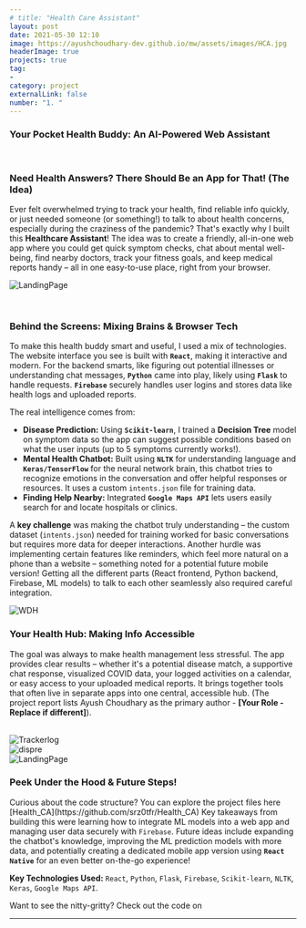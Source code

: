 ```yaml
---
# title: "Health Care Assistant"
layout: post
date: 2021-05-30 12:10
image: https://ayushchoudhary-dev.github.io/mw/assets/images/HCA.jpg
headerImage: true
projects: true
tag:
- 
category: project
externalLink: false
number: "1. "
---
```


<h3>Your Pocket Health Buddy: An AI-Powered Web Assistant</h3>

<br>

<h3> Need Health Answers? There Should Be an App for That! (The Idea)</h3>
<p>
Ever felt overwhelmed trying to track your health, find reliable info quickly, or just needed someone (or something!) to talk to about health concerns, especially during the craziness of the pandemic? That's exactly why I built this <strong>Healthcare Assistant</strong>! The idea was to create a friendly, all-in-one web app where you could get quick symptom checks, chat about mental well-being, find nearby doctors, track your fitness goals, and keep medical reports handy – all in one easy-to-use place, right from your browser.
</p>
<p>
<img src="https://ayushchoudhary-dev.github.io/mw/assets/images/LandingPage.jpg" alt="LandingPage">
</p>

<br>

<h3> Behind the Screens: Mixing Brains & Browser Tech</h3>
<p>
To make this health buddy smart and useful, I used a mix of technologies. The website interface you see is built with <strong><code>React</code></strong>, making it interactive and modern. For the backend smarts, like figuring out potential illnesses or understanding chat messages, <strong><code>Python</code></strong> came into play, likely using <strong><code>Flask</code></strong> to handle requests. <strong><code>Firebase</code></strong> securely handles user logins and stores data like health logs and uploaded reports.
</p>
<p>
The real intelligence comes from:
</p>
<ul>
  <li><strong>Disease Prediction:</strong> Using <strong><code>Scikit-learn</code></strong>, I trained a <strong>Decision Tree</strong> model on symptom data so the app can suggest possible conditions based on what the user inputs (up to 5 symptoms currently works!).</li>
  <li><strong>Mental Health Chatbot:</strong> Built using <strong><code>NLTK</code></strong> for understanding language and <strong><code>Keras/TensorFlow</code></strong> for the neural network brain, this chatbot tries to recognize emotions in the conversation and offer helpful responses or resources. It uses a custom <code>intents.json</code> file for training data.</li>
  <li><strong>Finding Help Nearby:</strong> Integrated <strong><code>Google Maps API</code></strong> lets users easily search for and locate hospitals or clinics.</li>
</ul>
<p>
A <strong>key challenge</strong> was making the chatbot truly understanding – the custom dataset (<code>intents.json</code>) needed for training worked for basic conversations but requires more data for deeper interactions. Another hurdle was implementing certain features like reminders, which feel more natural on a phone than a website – something noted for a potential future mobile version! Getting all the different parts (React frontend, Python backend, Firebase, ML models) to talk to each other seamlessly also required careful integration.
</p>

<img src="https://ayushchoudhary-dev.github.io/mw/assets/images/WDH.jpg" alt="WDH">

<br>

<h3> Your Health Hub: Making Info Accessible</h3>
<p>
The goal was always to make health management less stressful. The app provides clear results – whether it's a potential disease match, a supportive chat response, visualized COVID data, your logged activities on a calendar, or easy access to your uploaded medical reports. It brings together tools that often live in separate apps into one central, accessible hub. (The project report lists Ayush Choudhary as the primary author - <strong>[Your Role - Replace if different]</strong>).
</p>

<br>
<img src="https://ayushchoudhary-dev.github.io/mw/assets/images/Trackerlog.jpg" alt="Trackerlog">
<br>
<img src="https://ayushchoudhary-dev.github.io/mw/assets/images/dispre.jpg" alt="dispre">
<br>
<img src="https://ayushchoudhary-dev.github.io/mw/assets/images/LandingPage.jpg" alt="LandingPage">

<br>

<h3> Peek Under the Hood & Future Steps!</h3>
<p>
Curious about the code structure? You can explore the project files here [Health_CA](https://github.com/srz0tfr/Health_CA) Key takeaways from building this were learning how to integrate ML models into a web app and managing user data securely with <code>Firebase</code>. Future ideas include expanding the chatbot's knowledge, improving the ML prediction models with more data, and potentially creating a dedicated mobile app version using <strong><code>React Native</code></strong> for an even better on-the-go experience!
</p>

<p><strong>Key Technologies Used:</strong> <code>React</code>, <code>Python</code>, <code>Flask</code>, <code>Firebase</code>, <code>Scikit-learn</code>, <code>NLTK</code>, <code>Keras</code>, <code>Google Maps API</code>.</p>
Want to see the nitty-gritty? Check out the code on

<hr class="rounded">

